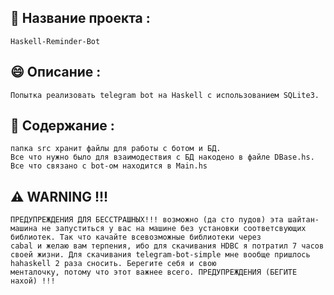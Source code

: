 ## 🚀 Название проекта :
    Haskell-Reminder-Bot
## 😄 Описание :
    Попытка реализовать telegram bot на Haskell с использованием SQLite3.
## 📂 Содержание :
```
папка src хранит файлы для работы с ботом и БД.
Все что нужно было для взаимодествия с БД накодено в файле DBase.hs.
Все что связано с bot-ом находится в Main.hs
```
## ⚠️ WARNING !!!
```
ПРЕДУПРЕЖДЕНИЯ ДЛЯ БЕССТРАШНЫХ!!! возможно (да сто пудов) эта шайтан-машина не запуститься у вас на машине без установки соответсвующих библиотек. Так что качайте всевозможные библиотеки через
cabal и желаю вам терпения, ибо для скачивания HDBC я потратил 7 часов своей жизни. Для скачивания telegram-bot-simple мне вообще пришлось hahaskell 2 раза сносить. Берегите себя и свою
менталочку, потому что этот важнее всего. ПРЕДУПРЕЖДЕНИЯ (БЕГИТЕ нахой) !!!
```
